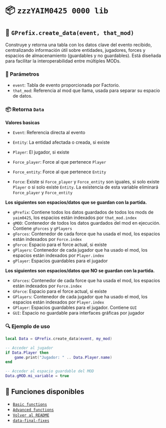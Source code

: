 # 📦 `zzzYAIM0425 0000 lib`

## 🔹 `GPrefix.create_data(event, that_mod)`

Construye y retorna una tabla con los datos clave del evento recibido, centralizando información útil sobre entidades, jugadores, forces y espacios de almacenamiento (guardables y no guardables). Está diseñada para facilitar la interoperabilidad entre múltiples MODs.

### 📌 Parámetros
- `event`: Tabla de evento proporcionada por Factorio.
- `that_mod`: Referencia al mod que llama, usada para separar su espacio de datos.

### 📦 Retorna `Data`
**Valores basicas**
- `Event`: Referencia directa al evento
- `Entity`: La entidad afectada o creada, si existe
- `Player`: El jugador, si existe

- `Force_player`: Force al que pertenece `Player`
- `Force_entity`: Force al que pertenece `Entity`
- `Force`: Existe si `Force_player` y `Force_entity` son iguales, si solo existe `Player` o si solo existe  `Entity`. La existencia de esta variable eliminará `Force_player` y `Force_entity`

**Los siguientes son espacios/datos que se guardan con la partida.**
- `gPrefix`: Contiene todos los datos guardados de todos los mods de `yaim0425`, los espacios están indexados por `that_mod.index`
- `gMOD`: Contenedor de todos los datos guardados del mod en ejecución. Contiene `gForces` y `gPlayers`
- `gForces`: Contenedor de cada force que ha usada el mod, los espacios están indexados por `Force.index`
- `gForce`: Espacio para el force actual, si existe
- `gPlayers`: Contenedor de cada jugador que ha usado el mod, los espacios están indexados por `Player.index`
- `gPlayer`: Espacios guardables para el jugador

**Los siguientes son espacios/datos que NO se guardan con la partida.**
- `GForces`: Contenedor de cada force que ha usada el mod, los espacios están indexados por `Force.index`
- `GForce`: Espacio para el force actual, si existe
- `GPlayers`: Contenedor de cada jugador que ha usado el mod, los espacios están indexados por `Player.index`
- `GPlayer`: Espacios guardables para el jugador. Contiene `GUI`
- `GUI`: Espacio no guardable para interfaces gráficas por jugador

### 🔍 Ejemplo de uso

```lua
local Data = GPrefix.create_data(event, my_mod)

-- Acceder al jugador
if Data.Player then
    game.print("Jugador: " .. Data.Player.name)
end

-- Acceder al espacio guardable del MOD
Data.gMOD.mi_variable = true
```

## 📘 Funciones disponibles

- [`Basic functions`](./Basic%20functions.md)
- [`Advanced functions`](./Advanced%20functions.md)
- [`Volver al README`](./README.md)
- [`data-final-fixes`](./data-final-fixes.md)
